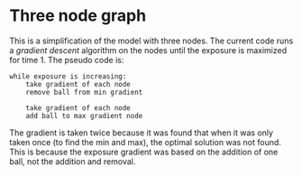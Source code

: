 # Three node graph

This is a simplification of the model with three nodes.
The current code runs a *gradient descent* algorithm on the nodes until the exposure is maximized for time 1.
The pseudo code is:

```
while exposure is increasing:
    take gradient of each node
    remove ball from min gradient
    
    take gradient of each node
    add ball to max gradient node
```

The gradient is taken twice because it was found that when it was only taken once (to find the min and max), 
the optimal solution was not found.
This is because the exposure gradient was based on the addition of one ball, not the addition and removal.
